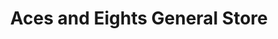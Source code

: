 ---
title: "Aces and Eights General Store"
url: /mansfield/aces-and-eights-general-store/
shop: convenience
---